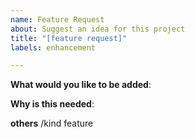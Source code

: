 ```yaml
---
name: Feature Request
about: Suggest an idea for this project
title: "[feature request]"
labels: enhancement

---
```


<!-- Please only use this template for submitting feature requests -->

**What would you like to be added**:


**Why is this needed**:


**others**
/kind feature
